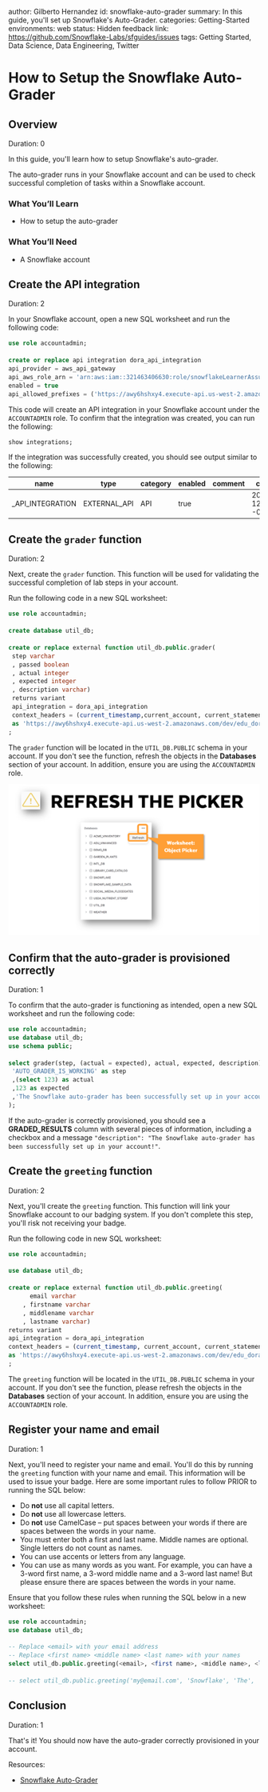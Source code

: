 author: Gilberto Hernandez
id: snowflake-auto-grader
summary: In this guide, you'll set up Snowflake's Auto-Grader.
categories: Getting-Started
environments: web
status: Hidden 
feedback link: https://github.com/Snowflake-Labs/sfguides/issues
tags: Getting Started, Data Science, Data Engineering, Twitter 

# How to Setup the Snowflake Auto-Grader
<!-- ------------------------ -->
## Overview 
Duration: 0

In this guide, you'll learn how to setup Snowflake's auto-grader.

The auto-grader runs in your Snowflake account and can be used to check successful completion of tasks within a Snowflake account.


### What You’ll Learn 
- How to setup the auto-grader


### What You’ll Need 
- A Snowflake account

<!-- ------------------------ -->
## Create the API integration
Duration: 2

In your Snowflake account, open a new SQL worksheet and run the following code:

```sql
use role accountadmin;

create or replace api integration dora_api_integration 
api_provider = aws_api_gateway 
api_aws_role_arn = 'arn:aws:iam::321463406630:role/snowflakeLearnerAssumedRole' 
enabled = true 
api_allowed_prefixes = ('https://awy6hshxy4.execute-api.us-west-2.amazonaws.com/dev/edu_dora');
```

This code will create an API integration in your Snowflake account under the `ACCOUNTADMIN` role. To confirm that the integration was created, you can run the following:

```sql
show integrations;
```

If the integration was successfully created, you should see output similar to the following:

| **name**             | **type**     | **category** | **enabled** | **comment** | **created_on**                |
|----------------------|--------------|--------------|-------------|-------------|-------------------------------|
| _API_INTEGRATION | EXTERNAL_API | API          | true        |             | 2023-02-03 12:36:22.470 -0700 |



<!-- ------------------------ -->
## Create the `grader` function
Duration: 2

Next, create the `grader` function. This function will be used for validating the successful completion of lab steps in your account.

Run the following code in a new SQL worksheet:

```sql
use role accountadmin;

create database util_db;

create or replace external function util_db.public.grader(        
 step varchar     
 , passed boolean     
 , actual integer     
 , expected integer    
 , description varchar) 
 returns variant 
 api_integration = dora_api_integration 
 context_headers = (current_timestamp,current_account, current_statement, current_account_name) 
 as 'https://awy6hshxy4.execute-api.us-west-2.amazonaws.com/dev/edu_dora/grader'  
;  
```

The `grader` function will be located in the `UTIL_DB.PUBLIC` schema in your account. If you don't see the function, refresh the objects in the **Databases** section of your account. In addition, ensure you are using the `ACCOUNTADMIN` role.

![refresh picker](./assets/picker-refresh.png)
<!-- ------------------------ -->
## Confirm that the auto-grader is provisioned correctly
Duration: 1

To confirm that the auto-grader is functioning as intended, open a new SQL worksheet and run the following code:

```sql
use role accountadmin;
use database util_db;
use schema public;

select grader(step, (actual = expected), actual, expected, description) as graded_results from (SELECT
 'AUTO_GRADER_IS_WORKING' as step
 ,(select 123) as actual
 ,123 as expected
 ,'The Snowflake auto-grader has been successfully set up in your account!' as description
);
```

If the auto-grader is correctly provisioned, you should see a **GRADED_RESULTS** column with several pieces of information, including a checkbox and a message `"description": "The Snowflake auto-grader has been successfully set up in your account!"`.
<!-- ------------------------ -->
## Create the `greeting` function
Duration: 2

Next, you'll create the `greeting` function. This function will link your Snowflake account to our badging system. If you don't complete this step, you'll risk not receiving your badge.

Run the following code in new SQL worksheet:

```sql
use role accountadmin;

use database util_db;

create or replace external function util_db.public.greeting(
      email varchar
    , firstname varchar
    , middlename varchar
    , lastname varchar)
returns variant
api_integration = dora_api_integration
context_headers = (current_timestamp, current_account, current_statement, current_account_name) 
as 'https://awy6hshxy4.execute-api.us-west-2.amazonaws.com/dev/edu_dora/greeting'
; 
```

The `greeting` function will be located in the `UTIL_DB.PUBLIC` schema in your account. If you don't see the function, please refresh the objects in the **Databases** section of your account. In addition, ensure you are using the `ACCOUNTADMIN` role.

<!-- ------------------------ -->
## Register your name and email
Duration: 1

Next, you'll need to register your name and email. You'll do this by running the `greeting` function with your name and email. This information will be used to issue your badge. Here are some important rules to follow PRIOR to running the SQL below:

* Do **not** use all capital letters.
* Do **not** use all lowercase letters.
* Do **not** use CamelCase – put spaces between your words if there are spaces between the words in your name.
* You must enter both a first and last name. Middle names are optional. Single letters do not count as names.
* You can use accents or letters from any language.
* You can use as many words as you want. For example, you can have a 3-word first name, a 3-word middle name and a 3-word last name! But please ensure there are spaces between the words in your name.

Ensure that you follow these rules when running the SQL below in a new worksheet:

```sql
use role accountadmin;
use database util_db;

-- Replace <email> with your email address
-- Replace <first name> <middle name> <last name> with your names
select util_db.public.greeting(<email>, <first name>, <middle name>, <last name>);

-- select util_db.public.greeting('my@email.com', 'Snowflake', 'The', 'Bear');
```

<!-- ------------------------ -->
## Conclusion
Duration: 1

That's it! You should now have the auto-grader correctly provisioned in your account.

Resources:

- [Snowflake Auto-Grader](https://learn.snowflake.com/news)
